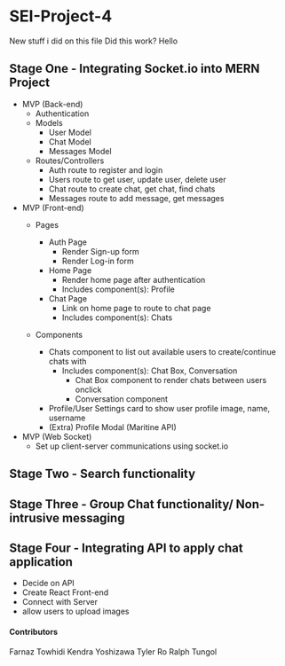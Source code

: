 # SEI-Project-4

New stuff i did on this file
Did this work? 
Hello

## Stage One - Integrating Socket.io into MERN Project
- MVP (Back-end)
    - Authentication 
    - Models
        - User Model
        - Chat Model
        - Messages Model
    - Routes/Controllers
        - Auth route to register and login
        - Users route to get user, update user, delete user
        - Chat route to create chat, get chat, find chats
        - Messages route to add message, get messages
- MVP (Front-end)
    - Pages
        - Auth Page
            - Render Sign-up form 
            - Render Log-in form
        - Home Page
            - Render home page after authentication
            - Includes component(s): Profile 
        - Chat Page
            - Link on home page to route to chat page
            - Includes component(s): Chats

    - Components
        - Chats component to list out available users to create/continue chats with
            - Includes component(s): Chat Box, Conversation
                - Chat Box component to render chats between users onclick
                - Conversation component 
        - Profile/User Settings card to show user profile image, name, username
        - (Extra) Profile Modal (Maritine API) 
- MVP (Web Socket)
    - Set up client-server communications using socket.io 
    

## Stage Two - Search functionality
## Stage Three - Group Chat functionality/ Non-intrusive messaging
## Stage Four - Integrating API to apply chat application
- Decide on API 
- Create React Front-end 
- Connect with Server
- allow users to upload images

#### Contributors
Farnaz Towhidi
Kendra Yoshizawa
Tyler Ro
Ralph Tungol